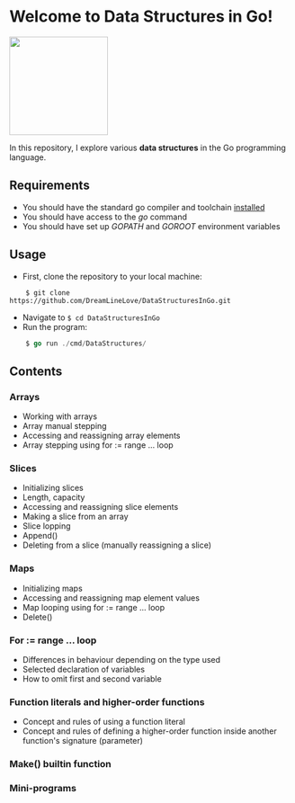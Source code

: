 # Welcome to Data Structures in Go!
<img src="https://camo.githubusercontent.com/94761affed6454156a526a0fcab454ed4a432d9472087a9d330598a38ffe56cd/68747470733a2f2f7261772e6769746875622e636f6d2f676f6c616e672d73616d706c65732f676f706865722d766563746f722f6d61737465722f676f706865722e706e67" width="175px" />

In this repository, I explore various **data structures** in the Go programming language.

## Requirements
- You should have the standard go compiler and toolchain <a href="https://go.dev/learn/" target="_blank">installed</a>
- You should have access to the *go* command
- You should have set up *GOPATH* and *GOROOT* environment variables

## Usage
- First, clone the repository to your local machine:
```
    $ git clone https://github.com/DreamLineLove/DataStructuresInGo.git
```
- Navigate to ```$ cd DataStructuresInGo```
- Run the program:
```go
    $ go run ./cmd/DataStructures/
```

## Contents
### Arrays
- Working with arrays
- Array manual stepping
- Accessing and reassigning array elements
- Array stepping using for := range ... loop
### Slices 
- Initializing slices
- Length, capacity
- Accessing and reassigning slice elements
- Making a slice from an array
- Slice lopping
- Append()
- Deleting from a slice (manually reassigning a slice)
### Maps
- Initializing maps
- Accessing and reassigning map element values
- Map looping using for := range ... loop
- Delete()
### For := range ... loop
- Differences in behaviour depending on the type used
- Selected declaration of variables
- How to omit first and second variable
### Function literals and higher-order functions
- Concept and rules of using a function literal
- Concept and rules of defining a higher-order function inside another function's signature (parameter)
### Make() builtin function
### Mini-programs
